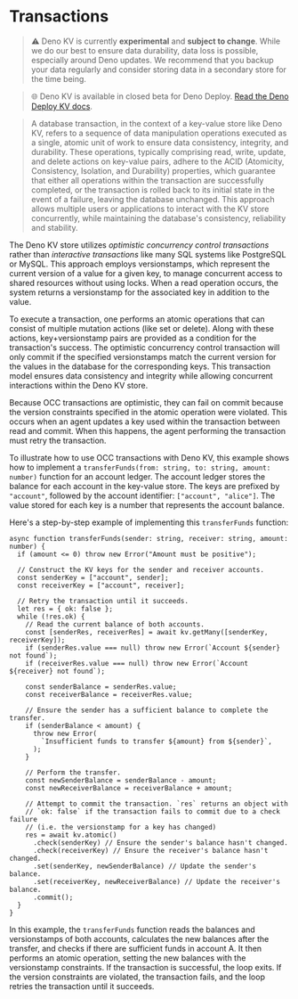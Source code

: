 # Transactions

> ⚠️ Deno KV is currently **experimental** and **subject to change**. While we do
> our best to ensure data durability, data loss is possible, especially around
> Deno updates. We recommend that you backup your data regularly and consider
> storing data in a secondary store for the time being.

> 🌐 Deno KV is available in closed beta for Deno Deploy.
> [Read the Deno Deploy KV docs](https://deno.com/deploy/docs/kv).

> A database transaction, in the context of a key-value store like Deno KV,
> refers to a sequence of data manipulation operations executed as a single,
> atomic unit of work to ensure data consistency, integrity, and durability.
> These operations, typically comprising read, write, update, and delete actions
> on key-value pairs, adhere to the ACID (Atomicity, Consistency, Isolation, and
> Durability) properties, which guarantee that either all operations within the
> transaction are successfully completed, or the transaction is rolled back to
> its initial state in the event of a failure, leaving the database unchanged.
> This approach allows multiple users or applications to interact with the KV
> store concurrently, while maintaining the database's consistency, reliability
> and stability.

The Deno KV store utilizes _optimistic concurrency control transactions_ rather
than _interactive transactions_ like many SQL systems like PostgreSQL or MySQL.
This approach employs versionstamps, which represent the current version of a
value for a given key, to manage concurrent access to shared resources without
using locks. When a read operation occurs, the system returns a versionstamp for
the associated key in addition to the value.

To execute a transaction, one performs an atomic operations that can consist of
multiple mutation actions (like set or delete). Along with these actions,
key+versionstamp pairs are provided as a condition for the transaction's
success. The optimistic concurrency control transaction will only commit if the
specified versionstamps match the current version for the values in the database
for the corresponding keys. This transaction model ensures data consistency and
integrity while allowing concurrent interactions within the Deno KV store.

Because OCC transactions are optimistic, they can fail on commit because the
version constraints specified in the atomic operation were violated. This occurs
when an agent updates a key used within the transaction between read and commit.
When this happens, the agent performing the transaction must retry the
transaction.

To illustrate how to use OCC transactions with Deno KV, this example shows how
to implement a `transferFunds(from: string, to: string, amount: number)`
function for an account ledger. The account ledger stores the balance for each
account in the key-value store. The keys are prefixed by `"account"`, followed
by the account identifier: `["account", "alice"]`. The value stored for each key
is a number that represents the account balance.

Here's a step-by-step example of implementing this `transferFunds` function:

<!-- deno-fmt-ignore -->
```ts,ignore
async function transferFunds(sender: string, receiver: string, amount: number) {
  if (amount <= 0) throw new Error("Amount must be positive");

  // Construct the KV keys for the sender and receiver accounts.
  const senderKey = ["account", sender];
  const receiverKey = ["account", receiver];

  // Retry the transaction until it succeeds.
  let res = { ok: false };
  while (!res.ok) {
    // Read the current balance of both accounts.
    const [senderRes, receiverRes] = await kv.getMany([senderKey, receiverKey]);
    if (senderRes.value === null) throw new Error(`Account ${sender} not found`);
    if (receiverRes.value === null) throw new Error(`Account ${receiver} not found`);

    const senderBalance = senderRes.value;
    const receiverBalance = receiverRes.value;

    // Ensure the sender has a sufficient balance to complete the transfer.
    if (senderBalance < amount) {
      throw new Error(
        `Insufficient funds to transfer ${amount} from ${sender}`,
      );
    }

    // Perform the transfer.
    const newSenderBalance = senderBalance - amount;
    const newReceiverBalance = receiverBalance + amount;

    // Attempt to commit the transaction. `res` returns an object with
    // `ok: false` if the transaction fails to commit due to a check failure
    // (i.e. the versionstamp for a key has changed)
    res = await kv.atomic()
      .check(senderKey) // Ensure the sender's balance hasn't changed.
      .check(receiverKey) // Ensure the receiver's balance hasn't changed.
      .set(senderKey, newSenderBalance) // Update the sender's balance.
      .set(receiverKey, newReceiverBalance) // Update the receiver's balance.
      .commit();
  }
}
```

In this example, the `transferFunds` function reads the balances and
versionstamps of both accounts, calculates the new balances after the transfer,
and checks if there are sufficient funds in account A. It then performs an
atomic operation, setting the new balances with the versionstamp constraints. If
the transaction is successful, the loop exits. If the version constraints are
violated, the transaction fails, and the loop retries the transaction until it
succeeds.
